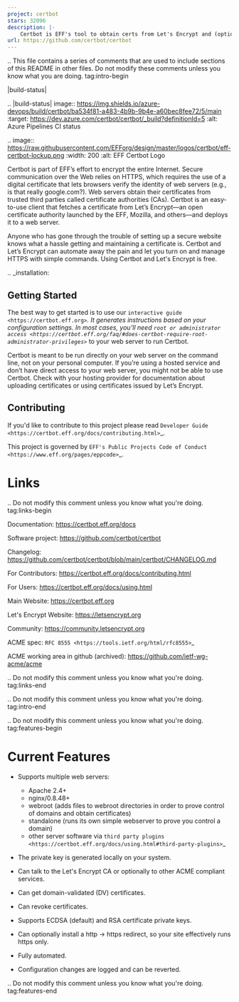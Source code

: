 ```yaml
---
project: certbot
stars: 32096
description: |-
    Certbot is EFF's tool to obtain certs from Let's Encrypt and (optionally) auto-enable HTTPS on your server.  It can also act as a client for any other CA that uses the ACME protocol.
url: https://github.com/certbot/certbot
---
```


.. This file contains a series of comments that are used to include sections of this README in other files. Do not modify these comments unless you know what you are doing. tag:intro-begin

|build-status|

.. |build-status| image:: https://img.shields.io/azure-devops/build/certbot/ba534f81-a483-4b9b-9b4e-a60bec8fee72/5/main
   :target: https://dev.azure.com/certbot/certbot/_build?definitionId=5
   :alt: Azure Pipelines CI status

.. image:: https://raw.githubusercontent.com/EFForg/design/master/logos/certbot/eff-certbot-lockup.png
  :width: 200
  :alt: EFF Certbot Logo

Certbot is part of EFF’s effort to encrypt the entire Internet. Secure communication over the Web relies on HTTPS, which requires the use of a digital certificate that lets browsers verify the identity of web servers (e.g., is that really google.com?). Web servers obtain their certificates from trusted third parties called certificate authorities (CAs). Certbot is an easy-to-use client that fetches a certificate from Let’s Encrypt—an open certificate authority launched by the EFF, Mozilla, and others—and deploys it to a web server.

Anyone who has gone through the trouble of setting up a secure website knows what a hassle getting and maintaining a certificate is. Certbot and Let’s Encrypt can automate away the pain and let you turn on and manage HTTPS with simple commands. Using Certbot and Let's Encrypt is free.

.. _installation:

Getting Started
---------------
The best way to get started is to use our `interactive guide <https://certbot.eff.org>`_. It generates instructions based on your configuration settings. In most cases, you’ll need `root or administrator access <https://certbot.eff.org/faq/#does-certbot-require-root-administrator-privileges>`_ to your web server to run Certbot.

Certbot is meant to be run directly on your web server on the command line, not on your personal computer. If you’re using a hosted service and don’t have direct access to your web server, you might not be able to use Certbot. Check with your hosting provider for documentation about uploading certificates or using certificates issued by Let’s Encrypt.

Contributing
------------

If you'd like to contribute to this project please read `Developer Guide
<https://certbot.eff.org/docs/contributing.html>`_.

This project is governed by `EFF's Public Projects Code of Conduct <https://www.eff.org/pages/eppcode>`_.

Links
=====

.. Do not modify this comment unless you know what you're doing. tag:links-begin

Documentation: https://certbot.eff.org/docs

Software project: https://github.com/certbot/certbot

Changelog: https://github.com/certbot/certbot/blob/main/certbot/CHANGELOG.md

For Contributors: https://certbot.eff.org/docs/contributing.html

For Users: https://certbot.eff.org/docs/using.html

Main Website: https://certbot.eff.org

Let's Encrypt Website: https://letsencrypt.org

Community: https://community.letsencrypt.org

ACME spec: `RFC 8555 <https://tools.ietf.org/html/rfc8555>`_

ACME working area in github (archived): https://github.com/ietf-wg-acme/acme

.. Do not modify this comment unless you know what you're doing. tag:links-end

.. Do not modify this comment unless you know what you're doing. tag:intro-end

.. Do not modify this comment unless you know what you're doing. tag:features-begin

Current Features
=====================

* Supports multiple web servers:

  - Apache 2.4+
  - nginx/0.8.48+
  - webroot (adds files to webroot directories in order to prove control of
    domains and obtain certificates)
  - standalone (runs its own simple webserver to prove you control a domain)
  - other server software via `third party plugins <https://certbot.eff.org/docs/using.html#third-party-plugins>`_

* The private key is generated locally on your system.
* Can talk to the Let's Encrypt CA or optionally to other ACME
  compliant services.
* Can get domain-validated (DV) certificates.
* Can revoke certificates.
* Supports ECDSA (default) and RSA certificate private keys.
* Can optionally install a http -> https redirect, so your site effectively
  runs https only.
* Fully automated.
* Configuration changes are logged and can be reverted.

.. Do not modify this comment unless you know what you're doing. tag:features-end

